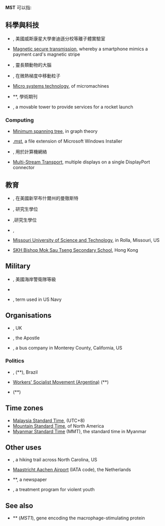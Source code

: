 **MST** 可以指:

## 科學與科技

  - , 美國威斯康星大學麥迪遜分校等離子體實驗室

  - [Magnetic secure transmission](../Page/磁信号安全传输.md "wikilink"), whereby a smartphone mimics a payment card's magnetic stripe

  - , 靈長類動物的大腦

  - , 在微熱梯度中移動粒子

  - [Micro systems technology](../Page/微机电系统.md "wikilink"), of micromachines

  - **, 學術期刊

  - , a movable tower to provide services for a rocket launch

### Computing

  - [Minimum spanning tree](../Page/最小生成树.md "wikilink"), in graph theory

  - [.mst](../Page/Windows_Installer.md "wikilink"), a file extension of Microsoft Windows Installer

  - , 用於計算機網絡

  - [Multi-Stream Transport](../Page/DisplayPort.md "wikilink"), multiple displays on a single DisplayPort connector

## 教育

  - , 在美國新罕布什爾州的曼徹斯特

  - , 研究生學位

  - ,研究生學位

  - ,

  - [Missouri University of Science and Technology](../Page/密蘇里科技大學.md "wikilink"), in Rolla, Missouri, US

  - [SKH Bishop Mok Sau Tseng Secondary School](../Page/聖公會莫壽增會督中學.md "wikilink"), Hong Kong

## Military

  - , 美國海岸警衛隊等級

  -
  - , term used in US Navy

## Organisations

  - , UK

  - , the Apostle

  - , a bus company in Monterey County, California, US

### Politics

  - , (**), Brazil

  - [Workers' Socialist Movement (Argentina)](https://zh.wikipedia.org/wiki/工人社会主义运动_\(阿根廷\) "wikilink") (**)

  - (**)

## Time zones

  - [Malaysia Standard Time](../Page/马来西亚标准时间.md "wikilink"), (UTC+8)
  - [Mountain Standard Time](https://zh.wikipedia.org/wiki/北美山区时区 "wikilink"), of North America
  - [Myanmar Standard Time](https://zh.wikipedia.org/wiki/缅甸标准时间 "wikilink") (MMT), the standard time in Myanmar

## Other uses

  - , a hiking trail across North Carolina, US

  - [Maastricht Aachen Airport](../Page/马斯特里赫特亚琛机场.md "wikilink") (IATA code), the Netherlands

  - **, a newspaper

  - , a treatment program for violent youth

## See also

  - ** (*MST1*), gene encoding the macrophage-stimulating protein